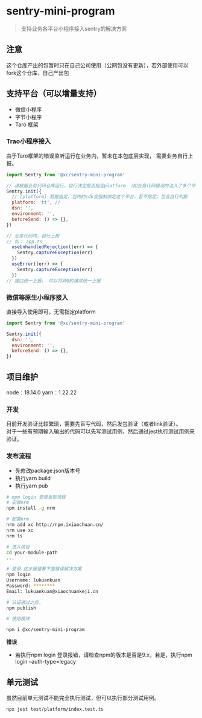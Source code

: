 # sentry-mini-program

> 支持业务各平台小程序接入sentry的解决方案

## 注意
这个仓库产出的包暂时只在自己公司使用（公网包没有更新），若外部使用可以fork这个仓库，自己产出包

## 支持平台（可以增量支持）
- 微信小程序
- 字节小程序
- Taro 框架

### Trao小程序接入

由于Taro框架的错误监听运行在业务内，暂未在本包底层实现，
需要业务自行上报。

```js
import Sentry from '@xc/sentry-mini-program'

// 请根据业务代码仓库运行，自行决定是否指定platform （如业务代码错误的注入了多个平台的sdk，那么platform建议指定）
Sentry.init({
  // [platform] 若是指定，包内的sdk会强制绑定这个平台，若不指定，包会自行判断
  platform: 'tt', // 
  dsn: '',
  environment: '',
  beforeSend: () => {},
})

// 业务代码内，自行上报 
// 如： app.ts
  useUnhandledRejection((err) => {
    Sentry.captureException(err)
  })
  useError((err) => {
    Sentry.captureException(err)
  })
// 接口统一上报， 可以将非0的请求统一上报
```

### 微信等原生小程序接入

直接导入使用即可，无需指定platform

```js
import Sentry from '@xc/sentry-mini-program'

Sentry.init({
  dsn: '',
  environment: '',
  beforeSend: () => {},
})
```


## 项目维护

node：18.14.0
yarn：1.22.22

### 开发
目前开发验证比较繁琐，需要先盲写代码，然后发包验证（或者link验证）。  
对于一些有预期输入输出的代码可以先写测试用例，然后通过jest执行测试用例来验证。

### 发布流程
- 先修改package.json版本号
- 执行yarn build
- 执行yarn pub

```bash
# npm login 登录发布流程
# 安装nrm
npm install -g nrm

# 配置nrm
nrm add xc http://npm.ixiaochuan.cn/
nrm use xc
nrm ls

# 进入项目
cd your-module-path
...

# 登录 这步报错看下面错误解决方案
npm login 
Username: lukuankuan
Password: ********
Email: lukuankuan@xiaochuankeji.cn

# 认证通过之后，
npm publish

# 使用模块

npm i @xc/sentry-mini-program 

```

**错误**

- 若执行npm login 登录报错，请检查npm的版本是否是9.x，若是，执行npm login –auth-type=legacy


## 单元测试

虽然目前单元测试不能完全执行测试，但可以执行部分测试用例。

```bash
npx jest test/platform/index.test.ts
```

